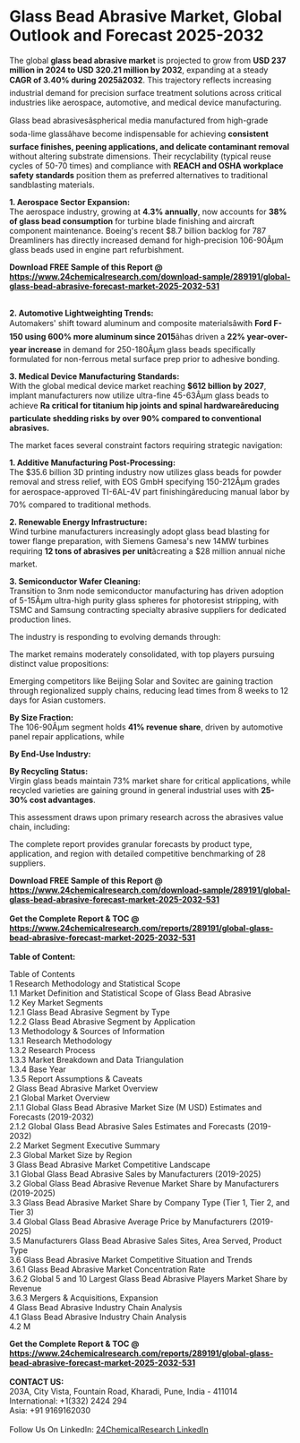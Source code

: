 <h1>Glass Bead Abrasive Market, Global Outlook and Forecast 2025-2032</h1><p>The global <strong>glass bead abrasive market</strong> is projected to grow from <strong>USD 237 million in 2024 to USD 320.21 million by 2032</strong>, expanding at a steady <strong>CAGR of 3.40% during 2025â2032</strong>. This trajectory reflects increasing industrial demand for precision surface treatment solutions across critical industries like aerospace, automotive, and medical device manufacturing.</p><p>Glass bead abrasivesâspherical media manufactured from high-grade soda-lime glassâhave become indispensable for achieving <strong>consistent surface finishes, peening applications, and delicate contaminant removal</strong> without altering substrate dimensions. Their recyclability (typical reuse cycles of 50-70 times) and compliance with <strong>REACH and OSHA workplace safety standards</strong> position them as preferred alternatives to traditional sandblasting materials.</p><p><strong>1. Aerospace Sector Expansion:</strong><br>
The aerospace industry, growing at <strong>4.3% annually</strong>, now accounts for <strong>38% of glass bead consumption</strong> for turbine blade finishing and aircraft component maintenance. Boeing's recent $8.7 billion backlog for 787 Dreamliners has directly increased demand for high-precision 106-90Âµm glass beads used in engine part refurbishment.</p><div><b>Download FREE Sample of this Report @ 
            <a href="https://www.24chemicalresearch.com/download-sample/289191/global-glass-bead-abrasive-forecast-market-2025-2032-531">
            https://www.24chemicalresearch.com/download-sample/289191/global-glass-bead-abrasive-forecast-market-2025-2032-531</a></b></div><br><p><strong>2. Automotive Lightweighting Trends:</strong><br>
Automakers' shift toward aluminum and composite materialsâwith <strong>Ford F-150 using 600% more aluminum since 2015</strong>âhas driven a <strong>22% year-over-year increase</strong> in demand for 250-180Âµm glass beads specifically formulated for non-ferrous metal surface prep prior to adhesive bonding.</p><p><strong>3. Medical Device Manufacturing Standards:</strong><br>
With the global medical device market reaching <strong>$612 billion by 2027</strong>, implant manufacturers now utilize ultra-fine 45-63Âµm glass beads to achieve <strong>Ra  critical for titanium hip joints and spinal hardwareâreducing particulate shedding risks by over 90% compared to conventional abrasives.</strong></p><p>The market faces several constraint factors requiring strategic navigation:</p><p><strong>1. Additive Manufacturing Post-Processing:</strong><br>
The $35.6 billion 3D printing industry now utilizes glass beads for powder removal and stress relief, with EOS GmbH specifying 150-212Âµm grades for aerospace-approved TI-6AL-4V part finishingâreducing manual labor by 70% compared to traditional methods.</p><p><strong>2. Renewable Energy Infrastructure:</strong><br>
Wind turbine manufacturers increasingly adopt glass bead blasting for tower flange preparation, with Siemens Gamesa's new 14MW turbines requiring <strong>12 tons of abrasives per unit</strong>âcreating a $28 million annual niche market.</p><p><strong>3. Semiconductor Wafer Cleaning:</strong><br>
Transition to 3nm node semiconductor manufacturing has driven adoption of 5-15Âµm ultra-high purity glass spheres for photoresist stripping, with TSMC and Samsung contracting specialty abrasive suppliers for dedicated production lines.</p><p>The industry is responding to evolving demands through:</p><p>The market remains moderately consolidated, with top players pursuing distinct value propositions:</p><p>Emerging competitors like Beijing Solar and Sovitec are gaining traction through regionalized supply chains, reducing lead times from 8 weeks to 12 days for Asian customers.</p><p><strong>By Size Fraction:</strong><br>
The 106-90Âµm segment holds <strong>41% revenue share</strong>, driven by automotive panel repair applications, while 

</p><p><strong>By End-Use Industry:</strong></p><p><strong>By Recycling Status:</strong><br>
Virgin glass beads maintain 73% market share for critical applications, while recycled varieties are gaining ground in general industrial uses with <strong>25-30% cost advantages</strong>.</p><p>This assessment draws upon primary research across the abrasives value chain, including:</p><p>The complete report provides granular forecasts by product type, application, and region with detailed competitive benchmarking of 28 suppliers.</p><div><b>Download FREE Sample of this Report @ 
            <a href="https://www.24chemicalresearch.com/download-sample/289191/global-glass-bead-abrasive-forecast-market-2025-2032-531">
            https://www.24chemicalresearch.com/download-sample/289191/global-glass-bead-abrasive-forecast-market-2025-2032-531</a></b></div><br><div><b>Get the Complete Report & TOC @ 
            <a href="https://www.24chemicalresearch.com/reports/289191/global-glass-bead-abrasive-forecast-market-2025-2032-531">
            https://www.24chemicalresearch.com/reports/289191/global-glass-bead-abrasive-forecast-market-2025-2032-531</a></b></div><br>
            <b>Table of Content:</b><p>Table of Contents<br />
1 Research Methodology and Statistical Scope<br />
1.1 Market Definition and Statistical Scope of Glass Bead Abrasive<br />
1.2 Key Market Segments<br />
1.2.1 Glass Bead Abrasive Segment by Type<br />
1.2.2 Glass Bead Abrasive Segment by Application<br />
1.3 Methodology & Sources of Information<br />
1.3.1 Research Methodology<br />
1.3.2 Research Process<br />
1.3.3 Market Breakdown and Data Triangulation<br />
1.3.4 Base Year<br />
1.3.5 Report Assumptions & Caveats<br />
2 Glass Bead Abrasive Market Overview<br />
2.1 Global Market Overview<br />
2.1.1 Global Glass Bead Abrasive Market Size (M USD) Estimates and Forecasts (2019-2032)<br />
2.1.2 Global Glass Bead Abrasive Sales Estimates and Forecasts (2019-2032)<br />
2.2 Market Segment Executive Summary<br />
2.3 Global Market Size by Region<br />
3 Glass Bead Abrasive Market Competitive Landscape<br />
3.1 Global Glass Bead Abrasive Sales by Manufacturers (2019-2025)<br />
3.2 Global Glass Bead Abrasive Revenue Market Share by Manufacturers (2019-2025)<br />
3.3 Glass Bead Abrasive Market Share by Company Type (Tier 1, Tier 2, and Tier 3)<br />
3.4 Global Glass Bead Abrasive Average Price by Manufacturers (2019-2025)<br />
3.5 Manufacturers Glass Bead Abrasive Sales Sites, Area Served, Product Type<br />
3.6 Glass Bead Abrasive Market Competitive Situation and Trends<br />
3.6.1 Glass Bead Abrasive Market Concentration Rate<br />
3.6.2 Global 5 and 10 Largest Glass Bead Abrasive Players Market Share by Revenue<br />
3.6.3 Mergers & Acquisitions, Expansion<br />
4 Glass Bead Abrasive Industry Chain Analysis<br />
4.1 Glass Bead Abrasive Industry Chain Analysis<br />
4.2 M</p><div><b>Get the Complete Report & TOC @ 
            <a href="https://www.24chemicalresearch.com/reports/289191/global-glass-bead-abrasive-forecast-market-2025-2032-531">
            https://www.24chemicalresearch.com/reports/289191/global-glass-bead-abrasive-forecast-market-2025-2032-531</a></b></div><br><b>CONTACT US:</b><br>
            203A, City Vista, Fountain Road, Kharadi, Pune, India - 411014<br>
            International: +1(332) 2424 294<br>
            Asia: +91 9169162030 <br><br>
            Follow Us On LinkedIn: <a href="https://www.linkedin.com/company/24chemicalresearch/">24ChemicalResearch LinkedIn</a>